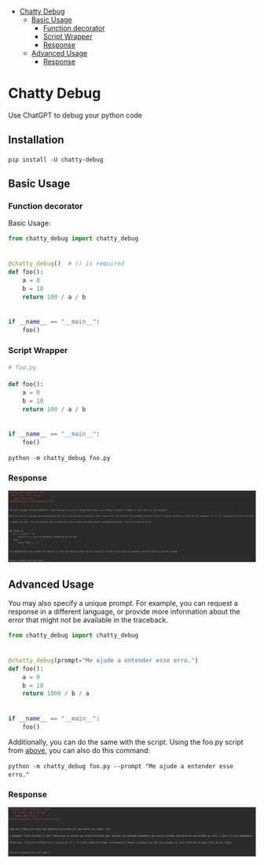 <!-- TOC -->
* [Chatty Debug](#chatty-debug)
  * [Basic Usage](#basic-usage)
    * [Function decorator](#function-decorator)
    * [Script Wrapper](#script-wrapper)
    * [Response](#response)
  * [Advanced Usage](#advanced-usage)
    * [Response](#response-1)
<!-- TOC -->

# Chatty Debug
Use ChatGPT to debug your python code


## Installation

`pip install -U chatty-debug`


## Basic Usage

### Function decorator

Basic Usage:

```python
from chatty_debug import chatty_debug


@chatty_debug()  # () is required
def foo():
    a = 0
    b = 10
    return 100 / a / b


if __name__ == "__main__":
    foo()
```

### Script Wrapper

<a id="foo"></a>
```python
# foo.py

def foo():
    a = 0
    b = 10
    return 100 / a / b


if __name__ == "__main__":
    foo()
```

`python -m chatty_debug foo.py`

### Response

![English Response](docs/english_response.png)


## Advanced Usage

You may also specify a unique prompt. For example, you can request a
response in a different language, or provide more information about the
error that might not be available in the traceback.

```python
from chatty_debug import chatty_debug


@chatty_debug(prompt="Me ajude a entender esse erro.")
def foo():
    a = 0
    b = 10
    return 1000 / b / a


if __name__ == "__main__":
    foo()
```

Additionally, you can do the same with the script. Using the foo.py script
from [above](#script-wrapper), you can also do this command:

`python -m chatty_debug foo.py --prompt "Me ajude a entender esse erro."`

### Response

![Portuguese Response](docs/portuguese_response.png)
